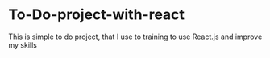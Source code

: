 # To-Do-project-with-react
This is simple to do project, that I use to training to use React.js and improve my skills

